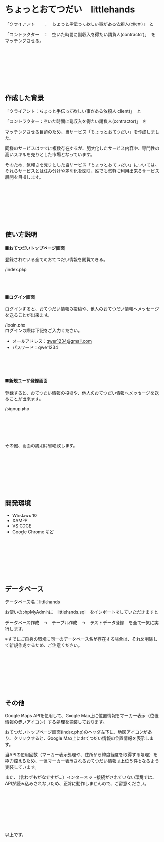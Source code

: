 # ちょっとおてつだい　littlehands

「クライアント　　：　ちょっと手伝って欲しい事がある依頼人(client)」　と  
 
「コントラクター　：　空いた時間に副収入を得たい請負人(contractor)」　をマッチングさせる。

<br><br><br><br><br><br><br>

## 作成した背景
「クライアント：ちょっと手伝って欲しい事がある依頼人(client)」　と  
 
「コントラクター：空いた時間に副収入を得たい請負人(contractor)」　を  
 
マッチングさせる目的のため、当サービス「ちょっとおてつだい」を作成しました。  
 
同様のサービスはすでに複数存在するが、肥大化したサービス内容や、専門性の高いスキルを売りとした市場となっています。  
 
そのため、気軽さを売りとした当サービス「ちょっとおてつだい」については、それらサービスとは住み分けや差別化を図り、誰でも気軽に利用出来るサービス展開を目指します。

<br><br><br><br><br><br><br>

## 使い方説明  

   #### ■おてつだいトップページ画面
   登録されている全てのおてつだい情報を閲覧できる。  
    
   /index.php
<br><br><br><br>
   #### ■ログイン画面
   ログインすると、おてつだい情報の投稿や、他人のおてつだい情報へメッセージを送ることが出来ます。  
    
   /login.php
<br>
   ログインの際は下記をご入力ください。
   * メールアドレス：qwer1234@gmail.com
   * パスワード：qwer1234
<br><br><br><br>
　
   
   #### ■新規ユーザ登録画面
   登録すると、おてつだい情報の投稿や、他人のおてつだい情報へメッセージを送ることが出来ます。  
    
   /signup.php
<br><br><br><br><br><br><br>
その他、画面の説明は省略致します。

<br><br><br><br><br><br><br>

## 開発環境
   - Windows 10
   - XAMPP
   - VS COCE
   - Google Chrome
   など

<br><br><br><br><br><br><br>

## データベース
データベース名：littlehands  
 
お使いのphpMyAdminに　littlehands.sql　をインポートをしていただきますと  
 
データベース作成　→　テーブル作成　→　テストデータ登録　を全て一気に実行します。  
 
※すでにご自身の環境に同一のデータベース名が存在する場合は、それを削除して新規作成するため、ご注意ください。

<br><br><br><br><br><br><br>

## その他
Google Maps APIを使用して、Google Map上に位置情報をマーカー表示（位置情報の赤いアイコン）する処理を実装しております。  
 
おてつだいトップページ画面(index.php)のヘッダ左下に、地図アイコンがあり、クリックすると、Google Map上におてつだい情報の位置情報を表示します。  
 
当APIの使用回数（マーカー表示処理や、住所から緯度経度を取得する処理）を極力控えるため、一旦マーカー表示されるおてつだい情報は上位５件となるよう実装しています。  
 
また、（言わずもがなですが...）インターネット接続がされていない環境では、APIが読み込みされないため、正常に動作しませんので、ご留意ください。

<br><br><br><br><br><br><br>

以上です。
